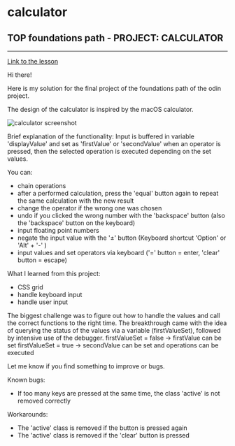 # calculator
## TOP foundations path - PROJECT: CALCULATOR
---
[Link to the lesson](https://www.theodinproject.com/lessons/foundations-calculator) 

Hi there!

Here is my solution for the final project of the foundations path of the odin project. 

The design of the calculator is inspired by the macOS calculator.

![calculator screenshot](https://user-images.githubusercontent.com/94076238/178106816-8714bed3-ed74-4fcf-aa5e-9b2046b54ef8.png)

Brief explanation of the functionality:
Input is buffered in variable 'displayValue' and set as 'firstValue' or 'secondValue' when an operator is pressed, then the selected operation is executed depending on the set values. 

You can: 
- chain operations
- after a performed calculation, press the 'equal' button again to repeat the same calculation with the new result
- change the operator if the wrong one was chosen
- undo if you clicked the wrong number with the 'backspace' button (also the 'backspace' button on the keyboard)
- input floating point numbers
- negate the input value with the '±' button (Keyboard shortcut 'Option' or 'Alt' + '-' )
- input values and set operators via keyboard ('=' button = enter, 'clear' button = escape)

What I learned from this project:
- CSS grid
- handle keyboard input
- handle user input

The biggest challenge was to figure out how to handle the values and call the correct functions to the right time. 
The breakthrough came with the idea of querying the status of the values via a variable (firstValueSet), followed by intensive use of the debugger. 
firstValueSet = false -> firstValue can be set
firstValueSet = true -> secondValue can be set and operations can be executed

Let me know if you find something to improve or bugs.

Known bugs: 
- If too many keys are pressed at the same time, the class 'active' is not removed correctly

Workarounds: 
- The 'active' class is removed if the button is pressed again
- The 'active' class is removed if the 'clear' button is pressed
